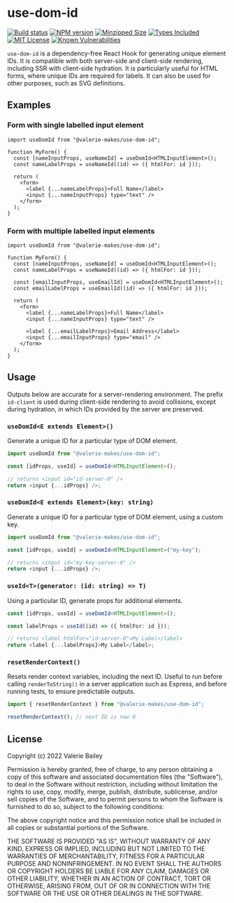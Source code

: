 # use-dom-id

[![Build status](https://github.com/valerie-makes/use-dom-id/actions/workflows/build-test.yml/badge.svg)](https://github.com/valerie-makes/use-dom-id/actions/workflows/build-test.yml) [![NPM version](https://badgen.net/npm/v/@valerie-makes/use-dom-id)](https://www.npmjs.com/package/@valerie-makes/use-dom-id) [![Minzipped Size](https://badgen.net/bundlephobia/minzip/@valerie-makes/use-dom-id)](https://bundlephobia.com/package/@valerie-makes/use-dom-id) [![Types Included](https://badgen.net/npm/types/tslib)](https://www.npmjs.com/package/@valerie-makes/use-dom-id) [![MIT License](https://badgen.net/npm/license/@valerie-makes/use-dom-id)](https://github.com/valerie-makes/use-dom-id/blob/main/LICENSE) [![Known Vulnerabilities](https://snyk.io/test/npm/@valerie-makes/use-dom-id/badge.svg)](https://snyk.io/test/npm/@valerie-makes/use-dom-id)

`use-dom-id` is a dependency-free React Hook for generating unique element IDs. It is compatible with both server-side and client-side rendering, including SSR with client-side hydration. It is particularly useful for HTML forms, where unique IDs are required for labels. It can also be used for other purposes, such as SVG definitions.

## Examples

### Form with single labelled input element

```tsx
import useDomId from "@valerie-makes/use-dom-id";

function MyForm() {
  const [nameInputProps, useNameId] = useDomId<HTMLInputElement>();
  const nameLabelProps = useNameId((id) => ({ htmlFor: id }));

  return (
    <form>
      <label {...nameLabelProps}>Full Name</label>
      <input {...nameInputProps} type="text" />
    </form>
  );
}
```

### Form with multiple labelled input elements

```tsx
import useDomId from "@valerie-makes/use-dom-id";

function MyForm() {
  const [nameInputProps, useNameId] = useDomId<HTMLInputElement>();
  const nameLabelProps = useNameId((id) => ({ htmlFor: id }));

  const [emailInputProps, useEmailId] = useDomId<HTMLInputElement>();
  const emailLabelProps = useEmailId((id) => ({ htmlFor: id }));

  return (
    <form>
      <label {...nameLabelProps}>Full Name</label>
      <input {...nameInputProps} type="text" />

      <label {...emailLabelProps}>Email Address</label>
      <input {...emailInputProps} type="email" />
    </form>
  );
}
```

## Usage

Outputs below are accurate for a server-rendering environment. The prefix `id-client` is used during client-side rendering to avoid collisions, except during hydration, in which IDs provided by the server are preserved.

### `useDomId<E extends Element>()`

Generate a unique ID for a particular type of DOM element.

```ts
import useDomId from "@valerie-makes/use-dom-id";
```

```ts
const [idProps, useId] = useDomId<HTMLInputElement>();

// returns <input id="id-server-0" />
return <input {...idProps} />;
```

### `useDomId<E extends Element>(key: string)`

Generate a unique ID for a particular type of DOM element, using a custom key.

```ts
import useDomId from "@valerie-makes/use-dom-id";
```

```ts
const [idProps, useId] = useDomId<HTMLInputElement>("my-key");

// returns <input id="my-key-server-0" />
return <input {...idProps} />;
```

### `useId<T>(generator: (id: string) => T)`

Using a particular ID, generate props for additional elements.

```ts
const [idProps, useId] = useDomId<HTMLInputElement>();
```

```ts
const labelProps = useId((id) => ({ htmlFor: id }));

// returns <label htmlFor="id-server-0">My Label</label>
return <label {...labelProps}>My Label</label>;
```

### `resetRenderContext()`

Resets render context variables, including the next ID. Useful to run before calling `renderToString()` in a server application such as Express, and before running tests, to ensure predictable outputs.

```ts
import { resetRenderContext } from "@valerie-makes/use-dom-id";
```

```ts
resetRenderContext(); // next ID is now 0
```

## License

Copyright (c) 2022 Valerie Bailey

Permission is hereby granted, free of charge, to any person obtaining a copy
of this software and associated documentation files (the "Software"), to deal
in the Software without restriction, including without limitation the rights
to use, copy, modify, merge, publish, distribute, sublicense, and/or sell
copies of the Software, and to permit persons to whom the Software is
furnished to do so, subject to the following conditions:

The above copyright notice and this permission notice shall be included in all
copies or substantial portions of the Software.

THE SOFTWARE IS PROVIDED "AS IS", WITHOUT WARRANTY OF ANY KIND, EXPRESS OR
IMPLIED, INCLUDING BUT NOT LIMITED TO THE WARRANTIES OF MERCHANTABILITY,
FITNESS FOR A PARTICULAR PURPOSE AND NONINFRINGEMENT. IN NO EVENT SHALL THE
AUTHORS OR COPYRIGHT HOLDERS BE LIABLE FOR ANY CLAIM, DAMAGES OR OTHER
LIABILITY, WHETHER IN AN ACTION OF CONTRACT, TORT OR OTHERWISE, ARISING FROM,
OUT OF OR IN CONNECTION WITH THE SOFTWARE OR THE USE OR OTHER DEALINGS IN THE
SOFTWARE.
